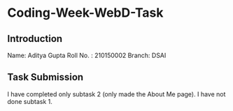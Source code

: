 # Coding-Week-WebD-Task

## Introduction

Name: Aditya Gupta
Roll No. : 210150002
Branch: DSAI

## Task Submission

I have completed only subtask 2 (only made the About Me page). I have not done subtask 1.
